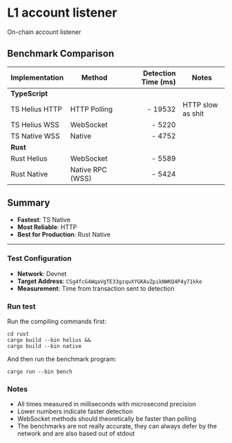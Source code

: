 # L1 account listener
On-chain account listener

## Benchmark Comparison

| Implementation | Method | Detection Time (ms) | Notes |
|----------------|--------|--------------------:|-------|
| **TypeScript** |
| TS Helius HTTP | HTTP Polling | - 19532| HTTP slow as shit |
| TS Helius WSS | WebSocket | - 5220| |
| TS Native WSS | Native | - 4752| |
| **Rust** |
| Rust Helius | WebSocket | - 5589| |
| Rust Native | Native RPC (WSS) | - 5424| |

## Summary

- **Fastest**: TS Native
- **Most Reliable**: HTTP
- **Best for Production**: Rust Native

---

### Test Configuration

- **Network**: Devnet
- **Target Address**: `CSg4fcG4WqaVgTE33gzquXYGKAuZpikNWKQ4P4y71kke`
- **Measurement**: Time from transaction sent to detection 

### Run test
Run the compiling commands first:
```
cd rust
cargo build --bin helius &&
cargo build --bin native 
```

And then run the benchmark program:
```
cargo run --bin bench
```

### Notes

- All times measured in milliseconds with microsecond precision
- Lower numbers indicate faster detection
- WebSocket methods should theoretically be faster than polling
- The benchmarks are not really accurate, they can always defer by the network and are also based out of stdout